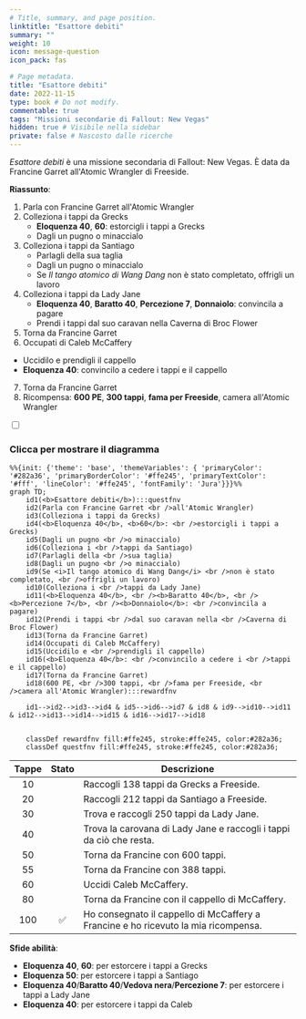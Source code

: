 ```yaml
---
# Title, summary, and page position.
linktitle: "Esattore debiti"
summary: ""
weight: 10
icon: message-question
icon_pack: fas

# Page metadata.
title: "Esattore debiti"
date: 2022-11-15
type: book # Do not modify.
commentable: true
tags: "Missioni secondarie di Fallout: New Vegas"
hidden: true # Visibile nella sidebar
private: false # Nascosto dalle ricerche
---
```


<div class="fnv">


*Esattore debiti* è una missione secondaria di Fallout: New Vegas. È data da Francine Garret all'Atomic Wrangler di Freeside.

**Riassunto**:
1. Parla con Francine Garret all'Atomic Wrangler
2. Colleziona i tappi da Grecks
   - **Eloquenza 40**, **60**: estorcigli i tappi a Grecks
   - Dagli un pugno o minaccialo
3. Colleziona i tappi da Santiago
   - Parlagli della sua taglia
   - Dagli un pugno o minaccialo
   - Se *Il tango atomico di Wang Dang* non è stato completato, offrigli un lavoro
4. Colleziona i tappi da Lady Jane
   -  **Eloquenza 40**, **Baratto 40**, **Percezione 7**, **Donnaiolo**: convincila a pagare
   -  Prendi i tappi dal suo caravan nella Caverna di Broc Flower
5.  Torna da Francine Garret
6.  Occupati di Caleb McCaffery
   -  Uccidilo e prendigli il cappello
   -  **Eloquenza 40**: convincilo a cedere i tappi e il cappello
7.  Torna da Francine Garret
8.  Ricompensa: **600 PE**, **300 tappi**, **fama per Freeside**, camera all'Atomic Wrangler

<section class="chart-collapse">
<input type="checkbox" name="collapse2" id="handle2">
<h3 class="handle">
<label for="handle2">Clicca per mostrare il diagramma</label>
</h3>
<div class="content">

```mermaid
%%{init: {'theme': 'base', 'themeVariables': { 'primaryColor': '#282a36', 'primaryBorderColor': '#ffe245', 'primaryTextColor': '#fff', 'lineColor': '#ffe245', 'fontFamily': 'Jura'}}}%%
graph TD;
    id1(<b>Esattore debiti</b>):::questfnv
    id2(Parla con Francine Garret <br />all'Atomic Wrangler)
    id3(Colleziona i tappi da Grecks)
    id4(<b>Eloquenza 40</b>, <b>60</b>: <br />estorcigli i tappi a Grecks)
    id5(Dagli un pugno <br />o minaccialo)
    id6(Colleziona i <br />tappi da Santiago)
    id7(Parlagli della <br />sua taglia) 
    id8(Dagli un pugno <br />o minaccialo)
    id9(Se <i>Il tango atomico di Wang Dang</i> <br />non è stato completato, <br />offrigli un lavoro)
    id10(Colleziona i <br />tappi da Lady Jane)
    id11(<b>Eloquenza 40</b>, <br /><b>Baratto 40</b>, <br /><b>Percezione 7</b>, <br /><b>Donnaiolo</b>: <br />convincila a pagare)
    id12(Prendi i tappi <br />dal suo caravan nella <br />Caverna di Broc Flower)
    id13(Torna da Francine Garret)
    id14(Occupati di Caleb McCaffery) 
    id15(Uccidilo e <br />prendigli il cappello)
    id16(<b>Eloquenza 40</b>: <br />convincilo a cedere i <br />tappi e il cappello)
    id17(Torna da Francine Garret)
    id18(600 PE, <br />300 tappi, <br />fama per Freeside, <br />camera all'Atomic Wrangler):::rewardfnv

    id1-->id2-->id3-->id4 & id5-->id6-->id7 & id8 & id9-->id10-->id11 & id12-->id13-->id14-->id15 & id16-->id17-->id18
    
    
    classDef rewardfnv fill:#ffe245, stroke:#ffe245, color:#282a36;
    classDef questfnv fill:#ffe245, stroke:#ffe245, color:#282a36;
```

</div>
</section>

| Tappe |       Stato        | Descrizione |
|:-----:|:------------------:| ----------- |
|                           10                          |            | Raccogli 138 tappi da Grecks a Freeside.                                                                                                                                    |
|                           20                          |            | Raccogli 212 tappi da Santiago a Freeside.                                                                                                                                  |
|                           30                          |            | Trova e raccogli 250 tappi da Lady Jane.                                                                                                                                    |
|                           40                          |            | Trova la carovana di Lady Jane e raccogli i tappi da ciò che resta.                                                                                                         |
|                           50                          |            | Torna da Francine con 600 tappi.                                                                                                                                            |
|                           55                          |            | Torna da Francine con 388 tappi.                                                                                                                                            |
|                           60                          |            | Uccidi Caleb McCaffery.                                                                                                                                                     |
|                           80                          |            | Torna da Francine con il cappello di McCaffery.                                                                                                                             |
|                          100                          | :white_check_mark: | Ho consegnato il cappello di McCaffery a Francine e ho ricevuto la mia ricompensa.                                                                                          |



**Sfide abilità**:
- **Eloquenza 40**, **60**: per estorcere i tappi a Grecks
- **Eloquenza 50**: per estorcere i tappi a Santiago
- **Eloquenza 40**/**Baratto 40**/**Vedova nera**/**Percezione 7**: per estorcere i tappi a Lady Jane
- **Eloquenza 40**: per estorcere i tappi da Caleb





</div>


